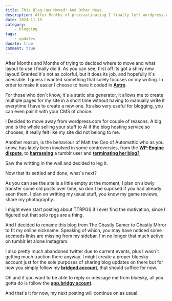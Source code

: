 ```yaml
---
title: This Blog Has Moved! And Other News.
description: After Months of procrastinating I finally left wordpress.com and found a new host. Also got some exciting news for the future of this blog.  To New Beginnings!
date: 2024-11-15
category:
    - blogging
tags:
    - updates
donate: true
comment: true
---
```

After Months and Months of trying to decided where to move and what layout to use I finally did it.
As you can see, first off its got a shiny new layout! Granted it´s not as colorful, but it does its job, and hopefully it´s acessible.
I guess I wanted something that solely focuses on my writing. In order to make it easier I choose to have it coded in **[Astro](https://astro.build/)**.

For those who don´t know, it´s a static site generator, it  allows me to create multiple pages for my site in a short time without having to manually write it everytime I have to create a new one. Its also very useful for blogging, you can even pair it with your CMS of choice.

I Decided to move away from wordpress.com for couple of reasons. A big one is the whole selling your stuff to AI if the blog hosting service so chooses, it really felt like my site did not belong to me.

Another reason, is the behaviour of Matt the Ceo of Automattic who as you know, has lately been involved in some controversies, from the **[WP-Engine dispute](https://techcrunch.com/2024/10/02/wp-engine-sues-automattic-and-wordpress-co-founder-matt-mullenweg/)**, to **[harrassing](https://www.reddit.com/r/CuratedTumblr/comments/1axb321/matt_mullenweg_follows_predstrogen_to_twitter/)** a tumblr user and **[terminating her blog?](https://www.reddit.com/r/CuratedTumblr/comments/1avbp78/tumblr_bans_trans_woman_over_looney_toonslevel/)**

Saw the writting in the wall and decided to leg it. 

Now that its settled and done, what´s next?

As you can see the site is a little empty at the moment, I plan on slowly transfer some old posts over time, so don´t be suprised if you had already seen them. I plan on writting my usual stuff, you know my game reviews, share my photography...

I might even start posting about TTRPGS if I ever find the motivation, since I figured out that solo rpgs are a thing.

And I decided to  rename this blog from The Ghastly Gamer to Ghastly Mirror to fit my online nickname. Speaking of which, you may have noticed some socmeds links are missing from my sidebar. I´m no longer that much active on tumblr let alone Instagram.

I also pretty much abandoned twitter due to current events, plus I wasn´t getting much traction there anyway. I might create a proper bluesky account just for the sole purposes of sharing blog updates on there but for now you simply follow my **[bridged account](https://bsky.app/profile/creaturefeature.blorbo.social.ap.brid.gy)**, that should suffice for now.

Oh and if you want to be able to reply or message me from bluesky, all you gotta do is follow the **[app.bridgy acount](https://bsky.app/profile/ap.brid.gy)**.

And that´s it for now, my next posting will continue on as usual.